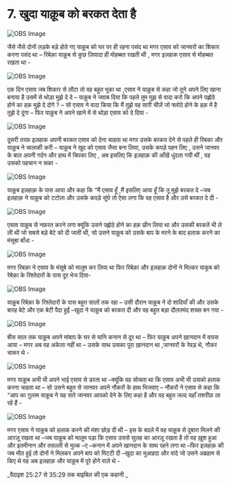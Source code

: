 # 7. खुदा याक़ूब को बरकत देता है 	

![OBS Image](https://cdn.door43.org/obs/jpg/360px/obs-en-07-01.jpg)

जैसे जैसे दोनों लड़के बड़े होते गए याक़ूब को घर पर ही रहना पसंद था मगर एसाव को जानवरों का शिकार करना पसंद था – रिबेक़ा याक़ूब से कुछ ज़ियादा ही मोहब्बत रखती थी , मगर इज़हाक एसाव से मोहब्बत रखता था -  

![OBS Image](https://cdn.door43.org/obs/jpg/360px/obs-en-07-02.jpg)

एक दिन एसाव जब शिकार से लौटा तो वह बहुत भूका था ,एसाव ने याक़ूब से कहा जो तूने अपने लिए खाना बनाया है उसमें से थोड़ा मुझे दे दे – याक़ूब ने जवाब दिया कि पहले तुम मुझ से वादा करो कि अपने पह्लोठे होने का हक़ मुझे दे दोगे ? – सो एसाव ने वादा किया कि मैं तुझे वह सारी चीज़ें जो फ्लोठे होने के हक़ में है तुझे दे दूंगा – फिर याक़ूब ने अपने खाने में से थोड़ा एसाव को दे दिया -

![OBS Image](https://cdn.door43.org/obs/jpg/360px/obs-en-07-03.jpg)

दूसरी तरफ़ इज़हाक अपनी बरकत एसाव को देना चाहता था मगर उसके बरकत देने से पहले ही रिबका और याक़ूब ने चालाकी करी – याक़ूब ने खुद को एसाव जैसा बना लिया, उसके कपड़े पहन लिए , उसने जानवर के बाल अपनी गर्दन और हाथ में चिपका लिए , अब इसलिए कि इज़हाक़ की आँखें धुंदला गयी थीं , वह उसको पहचान न सका -   

![OBS Image](https://cdn.door43.org/obs/jpg/360px/obs-en-07-04.jpg)

याक़ूब इज़हाक़ के पास आया और कहा कि “मैं एसाव हूँ ,मैं इसलिए आया हूँ कि तू मुझे बरकत दे –जब इज़हाक़ ने याक़ूब को टटोला और उसके कपड़े सूंघे तो ऐसा लगा कि वह एसाव है और उसे बरकत दे दी - 

![OBS Image](https://cdn.door43.org/obs/jpg/360px/obs-en-07-05.jpg)

एसाव याक़ूब से नफ़रत करने लगा क्यूंकि उसने पह्लोठे होने का हक़ छीन लिया था और उसकी बरकतें भी ले ली थी जो सबसे बड़े बेटे को दी जाती थी, सो उसने याक़ूब को उसके बाप के मरने के बाद हलाक करने का मंसूबा बाँधा - 

![OBS Image](https://cdn.door43.org/obs/jpg/360px/obs-en-07-06.jpg)

मगर रिबक़ा ने एसाव के मंसूबे को मालूम कर लिया था फिर रिबेक़ा और इज़हाक़ दोनों ने मिल्कर याकूब को रेबेक़ा के रिश्तेदारों के पास दूर भेज दिया-  

![OBS Image](https://cdn.door43.org/obs/jpg/360px/obs-en-07-07.jpg)

याक़ूब रिबेक़ा के रिश्तेदारों के पास बहुत सालों तक रहा – उसी दौरान याक़ूब ने दो शादियाँ की और उसके बारह बेटे और एक बेटी पैदा हुईं –खुदा ने याक़ूब को बरकत दी और वह बहुत बड़ा दौलतमंद शख्स बन गया -

![OBS Image](https://cdn.door43.org/obs/jpg/360px/obs-en-07-08.jpg)

बीस साल तक याक़ूब अपने मांबाप के घर से यानि कनान से दूर था – फिर याक़ूब अपने ख़ानदान में वापस आया – मगर अब वह अकेला नहीं था – उसके साथ उसका पूरा ख़ानदान था ,जानवरों के रेवड़ थे, नौकर चाकर थे -   

![OBS Image](https://cdn.door43.org/obs/jpg/360px/obs-en-07-09.jpg)

मगर याक़ूब अभी भी अपने भाई एसाव से डरता था –क्यूंकि वह सोचता था कि एसाव अभी भी उसको हलाक करना चाहता था – सो उसने बहुत से जानवर अपने नौकरों के हाथ भिजवाए – नौकरों ने एसाव से कहा कि “आप का ग़ुलाम याक़ूब ने यह सारे जानवर आपको देने के लिए कहा है और वह बहुत जल्द यहाँ तशरीफ़ ला रहें हैं - 

![OBS Image](https://cdn.door43.org/obs/jpg/360px/obs-en-07-10.jpg)

मगर एसाव ने याक़ूब को हलाक करने की मंशा छोड़ दी थी – इस के बदले में वह याक़ूब से दुबारा मिलने की आरज़ू रखता था –जब याक़ूब को मालूम पड़ा कि एसाव उससे सुलह का आरज़ू रखता है तो वह ख़ुश हुआ और इतमीनान और तसल्ली से मुल्क –ए –कनान में अपने खानदान के साथ रहने लगा था –फिर इज़हाक़ की जब मौत हुई तो दोनों ने मिलकर अपने बाप को मिटटी दी –खुदा का मुआहदा और वादे जो उसने अब्रहाम से किए थे वह अब इज़हाक़ और याक़ूब में पूरे होने वाले थे -  

_पैदाइश 25:27 से 35:29 तक बाइबिल की एक कहानी _
